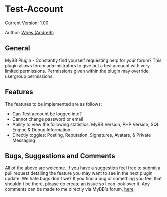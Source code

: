 Test-Account
================

Current Version: 1.00

Author: [Wires (AndreRl)](https://oseax.com)

General
-----------

MyBB Plugin - Constantly find yourself requesting help for your forum? This plugin allows forum administrators to give out a test account with very limited permissions. Permissions given within the plugin may override usergroup permissions.

Features
-----------
The features to be implemented are as follows:

+ Can Test account be logged into?
+ Cannot change password or email
+ Ability to view the following statistics: MyBB Version, PHP Version, SQL Engine & Debug Information
+ Directly toggles: Posting, Reputation, Signatures, Avatars, & Private Messaging

Bugs, Suggestions and Comments
-----------
All of the above are welcome. If you have a suggestion feel free to submit a pull request detailing the feature you may want to see in the next plugin update. We hate bugs don't we? If you find a bug or something you feel that shouldn't be there, please do create an issue so I can look over it. Any comments can be made to me directly via MyBB's forum, [here](https://community.mybb.com/user-87056.html).
